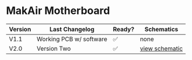 # MakAir Motherboard

| Version | Last Changelog | Ready? | Schematics |
| ------- | -------------- | ------ | ---------- |
| V1.1 | Working PCB w/ software | ✅ | none
| V2.0 | Version Two | ✅ | [view schematic](./src/schematics/V2/Electrical%20Schematics.pdf)
